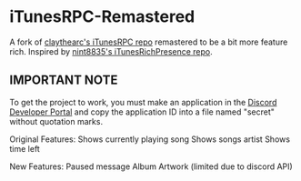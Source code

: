 # iTunesRPC-Remastered

A fork of [claythearc's iTunesRPC repo](https://github.com/claythearc/iTunesRPC) remastered to be a bit more feature rich.
Inspired by [nint8835's iTunesRichPresence repo](https://github.com/nint8835/iTunesRichPresence).

## IMPORTANT NOTE
To get the project to work, you must make an application in the [Discord Developer Portal](https://discord.com/developers/applications) and copy the
application ID into a file named "secret" without quotation marks.

Original Features:
Shows currently playing song
Shows songs artist
Shows time left

New Features:
Paused message
Album Artwork (limited due to discord API)

